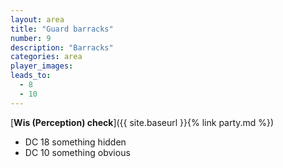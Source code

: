 ```yaml
---
layout: area
title: "Guard barracks"
number: 9
description: "Barracks"
categories: area
player_images:
leads_to:
  - 8
  - 10
---
```



[**Wis (Perception) check**]({{ site.baseurl }}{% link party.md %})
* DC 18 something hidden
* DC 10 something obvious

